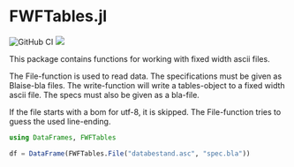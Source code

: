 FWFTables.jl
============

![GitHub CI](https://github.com/HenricoWitvliet/FWFTables.jl/actions/workflows/ci.yml/badge.svg)
[![](https://img.shields.io/badge/docs-dev-blue.svg)](https://HenricoWitvliet.github.io/FWFTables.jl/dev)

This package contains functions for working with fixed width ascii files.

The File-function is used to read data. The specifications must be given as
Blaise-bla files.
The write-function will write a tables-object to a fixed width ascii file. The
specs must also be given as a bla-file.

If the file starts with a bom for utf-8, it is skipped. The File-function
tries to guess the used line-ending.


```julia
using DataFrames, FWFTables

df = DataFrame(FWFTables.File("databestand.asc", "spec.bla"))
```
